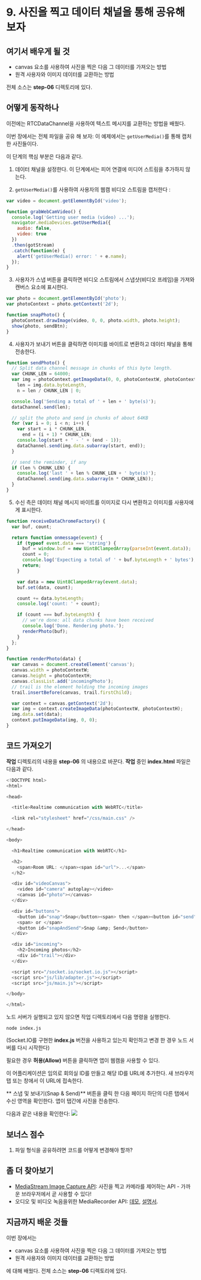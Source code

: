 # 9. 사진을 찍고 데이터 채널을 통해 공유해 보자

## 여기서 배우게 될 것

* canvas 요소를 사용하여 사진을 찍은 다음 그 데이터를 가져오는 방법
* 원격 사용자와 이미지 데이터를 교환하는 방법

전체 소스는 **step-06** 디렉토리에 있다.

## 어떻게 동작하나
이전에는 RTCDataChannel을 사용하여 텍스트 메시지를 교환하는 방법을 배웠다.

이번 장에서는 전체 파일을 공유 해 보자: 이 예제에서는 ```getUserMedia()```를 통해 캡처 한 사진들이다.

이 단계의 핵심 부분은 다음과 같다.

1. 데이터 채널을 설정한다. 이 단계에서는 피어 연결에 미디어 스트림을 추가하지 않는다.

2. ```getUserMedia()```를 사용하여 사용자의 웹캠 비디오 스트림을 캡처한다 :

  ``` javascript
  var video = document.getElementById('video');

  function grabWebCamVideo() {
    console.log('Getting user media (video) ...');
    navigator.mediaDevices.getUserMedia({
      audio: false,
      video: true
    })
    .then(gotStream)
    .catch(function(e) {
      alert('getUserMedia() error: ' + e.name);
    });
  }
  ```
3. 사용자가 스냅 버튼을 클릭하면 비디오 스트림에서 스냅샷(비디오 프레임)을 가져와 캔버스 요소에 표시한다.

  ``` javascript
  var photo = document.getElementById('photo');
  var photoContext = photo.getContext('2d');

  function snapPhoto() {
    photoContext.drawImage(video, 0, 0, photo.width, photo.height);
    show(photo, sendBtn);
  }
  ```

4. 사용자가 보내기 버튼을 클릭하면 이미지를 바이트로 변환하고 데이터 채널을 통해 전송한다.

  ``` javascript
  function sendPhoto() {
    // Split data channel message in chunks of this byte length.
    var CHUNK_LEN = 64000;
    var img = photoContext.getImageData(0, 0, photoContextW, photoContextH),
      len = img.data.byteLength,
      n = len / CHUNK_LEN | 0;

    console.log('Sending a total of ' + len + ' byte(s)');
    dataChannel.send(len);

    // split the photo and send in chunks of about 64KB
    for (var i = 0; i < n; i++) {
      var start = i * CHUNK_LEN,
        end = (i + 1) * CHUNK_LEN;
      console.log(start + ' - ' + (end - 1));
      dataChannel.send(img.data.subarray(start, end));
    }

    // send the reminder, if any
    if (len % CHUNK_LEN) {
      console.log('last ' + len % CHUNK_LEN + ' byte(s)');
      dataChannel.send(img.data.subarray(n * CHUNK_LEN));
    }
  }
  ```

5. 수신 측은 데이터 채널 메시지 바이트를 이미지로 다시 변환하고 이미지를 사용자에게 표시한다.

  ``` javascript
  function receiveDataChromeFactory() {
    var buf, count;

    return function onmessage(event) {
      if (typeof event.data === 'string') {
        buf = window.buf = new Uint8ClampedArray(parseInt(event.data));
        count = 0;
        console.log('Expecting a total of ' + buf.byteLength + ' bytes');
        return;
      }

      var data = new Uint8ClampedArray(event.data);
      buf.set(data, count);

      count += data.byteLength;
      console.log('count: ' + count);

      if (count === buf.byteLength) {
        // we're done: all data chunks have been received
        console.log('Done. Rendering photo.');
        renderPhoto(buf);
      }
    };
  }

  function renderPhoto(data) {
    var canvas = document.createElement('canvas');
    canvas.width = photoContextW;
    canvas.height = photoContextH;
    canvas.classList.add('incomingPhoto');
    // trail is the element holding the incoming images
    trail.insertBefore(canvas, trail.firstChild);

    var context = canvas.getContext('2d');
    var img = context.createImageData(photoContextW, photoContextH);
    img.data.set(data);
    context.putImageData(img, 0, 0);
  }
  ```

## 코드 가져오기
**작업** 디렉토리의 내용을 **step-06** 의 내용으로 바꾼다. **작업** 중인 **index.html** 파일은 다음과 같다.

``` javascript
<!DOCTYPE html>
<html>

<head>

  <title>Realtime communication with WebRTC</title>

  <link rel="stylesheet" href="/css/main.css" />

</head>

<body>

  <h1>Realtime communication with WebRTC</h1>

  <h2>
    <span>Room URL: </span><span id="url">...</span>
  </h2>

  <div id="videoCanvas">
    <video id="camera" autoplay></video>
    <canvas id="photo"></canvas>
  </div>

  <div id="buttons">
    <button id="snap">Snap</button><span> then </span><button id="send">Send</button>
    <span> or </span>
    <button id="snapAndSend">Snap &amp; Send</button>
  </div>

  <div id="incoming">
    <h2>Incoming photos</h2>
    <div id="trail"></div>
  </div>

  <script src="/socket.io/socket.io.js"></script>
  <script src="js/lib/adapter.js"></script>
  <script src="js/main.js"></script>

</body>

</html>
```

노드 서버가 실행되고 있지 않으면 작업 디렉토리에서 다음 명령을 실행한다.

``` shellscript
node index.js
```

(Socket.IO를 구현한 **index.js** 버전을 사용하고 있는지 확인하고 변경 한 경우 노드 서버를 다시 시작한다)

필요한 경우 **허용(Allow)** 버튼을 클릭하면 앱이 웹캠을 사용할 수 있다.

이 어플리케이션은 임의로 회의실 ID를 만들고 해당 ID를 URL에 추가한다. 새 브라우저 탭 또는 창에서 이 URL에 접속한다.

** 스냅 및 보내기(Snap & Send)** 버튼을 클릭 한 다음 페이지 하단의 다른 탭에서 수신 영역을 확인한다. 앱이 탭간에 사진을 전송한다.

다음과 같은 내용을 확인한다:
![](/img/ch901.jpg)

## 보너스 점수
1. 파일 형식을 공유하려면 코드를 어떻게 변경해야 할까?

## 좀 더 찾아보기
* [MediaStream Image Capture API](https://www.chromestatus.com/features/4843864737185792): 사진을 찍고 카메라를 제어하는 API - 가까운 브라우저에서 곧 사용할 수 있다!
* 오디오 및 비디오 녹음을위한 MediaRecorder API: [데모](https://webrtc.github.io/samples/src/content/getusermedia/record/), [설명서](https://www.chromestatus.com/features/5929649028726784).

## 지금까지 배운 것들

이번 장에서는

* canvas 요소를 사용하여 사진을 찍은 다음 그 데이터를 가져오는 방법
* 원격 사용자와 이미지 데이터를 교환하는 방법

에 대해 배웠다. 전체 소스는 **step-06** 디렉토리에 있다.

